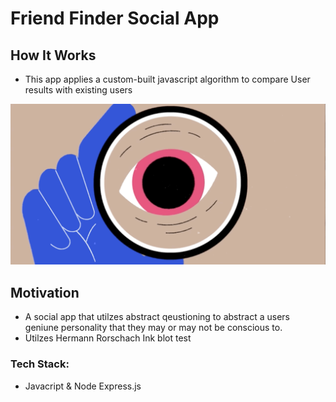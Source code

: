 # Friend Finder Social App 

## How It Works
* This app applies a custom-built javascript algorithm to compare User results with existing users

![UI](/app/public/images/UI.gif)

## Motivation 
* A social app that utilzes abstract qeustioning to abstract a users geniune personality that they may or may not be conscious to. 
* Utilzes Hermann Rorschach Ink blot test 

### Tech Stack: 
* Javacript & Node Express.js 


